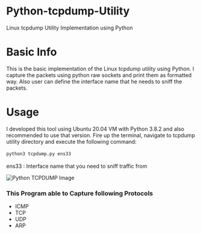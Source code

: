 # Python-tcpdump-Utility
Linux tcpdump Utility Implementation using Python 


# Basic Info 
This is the basic implementation of the Linux tcpdump utility using Python. I capture the packets using python raw sockets and print them as formatted way.
Also user can define the interface name that he needs to sniff the packets.

# Usage

I developed this tool using Ubuntu 20.04 VM with Python 3.8.2 and also recommended to use that version. Fire up the terminal, navigate to tcpdump utility directory 
and execute the following command:</br></br>
``` python3 tcpdump.py ens33 ``` </br>
</br>
ens33 : Interface name that you need to sniff traffic from</br>

![Python TCPDUMP Image](https://i.ibb.co/Vw8DwFF/Screenshot-2021-04-11-at-23-22-54.png)</br>

### This Program able to Capture following Protocols
* ICMP
* TCP
* UDP
* ARP
